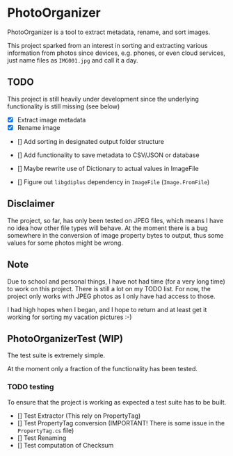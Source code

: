 # PhotoOrganizer

PhotoOrganizer is a tool to extract metadata, rename, and sort images.

This project sparked from an interest in sorting and extracting various information from photos since devices, e.g. phones, or even cloud services, just name files as `IMG001.jpg` and call it a day.

## TODO

This project is still heavily under development since the underlying functionality is still missing (see below)

- [x] Extract image metadata
- [x] Rename image
- [] Add sorting in designated output folder structure
- [] Add functionality to save metadata to CSV/JSON or database

- [] Maybe rewrite use of Dictionary to actual values in ImageFile

- [] Figure out `libgdiplus` dependency in `ImageFile` (`Image.FromFile`)

## Disclaimer

The project, so far, has only been tested on JPEG files, which means I have no idea how other file types will behave.
At the moment there is a bug somewhere in the conversion of image property bytes to output, thus some values for some photos might be wrong.

## Note

Due to school and personal things, I have not had time (for a very long time) to work on this project.
There is still a lot on my TODO list.
For now, the project only works with JPEG photos as I only have had access to those.

I had high hopes when I began, and I hope to return and at least get it working for sorting my vacation pictures :-)

## PhotoOrganizerTest (WIP)

The test suite is extremely simple.

At the moment only a fraction of the functionality has been tested.

### TODO testing

To ensure that the project is working as expected a test suite has to be built.

- [] Test Extractor (This rely on PropertyTag)
- [] Test PropertyTag conversion (IMPORTANT! There is some issue in the `PropertyTag.cs` file)
- [] Test Renaming
- [] Test computation of Checksum
